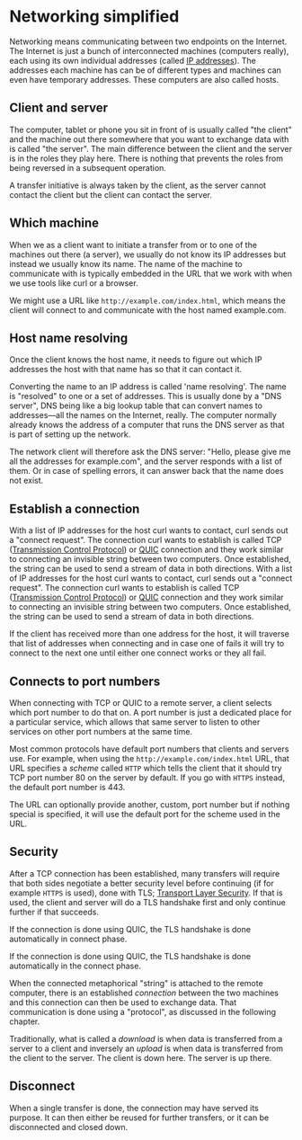 # Networking simplified

Networking means communicating between two endpoints on the Internet. The
Internet is just a bunch of interconnected machines (computers really), each
using its own individual addresses (called [IP
addresses](https://en.wikipedia.org/wiki/IP_address)). The addresses each
machine has can be of different types and machines can even have temporary
addresses. These computers are also called hosts.

## Client and server

The computer, tablet or phone you sit in front of is usually called "the
client" and the machine out there somewhere that you want to exchange data
with is called "the server". The main difference between the client and the
server is in the roles they play here. There is nothing that prevents the
roles from being reversed in a subsequent operation.

A transfer initiative is always taken by the client, as the server cannot
contact the client but the client can contact the server.

## Which machine

When we as a client want to initiate a transfer from or to one of the machines
out there (a server), we usually do not know its IP addresses but instead we
usually know its name. The name of the machine to communicate with is
typically embedded in the URL that we work with when we use tools like curl or
a browser.

We might use a URL like `http://example.com/index.html`, which means the
client will connect to and communicate with the host named example.com.

## Host name resolving

Once the client knows the host name, it needs to figure out which IP addresses
the host with that name has so that it can contact it.

Converting the name to an IP address is called 'name resolving'. The name is
"resolved" to one or a set of addresses. This is usually done by a "DNS
server", DNS being like a big lookup table that can convert names to
addresses—all the names on the Internet, really. The computer normally already
knows the address of a computer that runs the DNS server as that is part of
setting up the network.

The network client will therefore ask the DNS server: "Hello, please give me
all the addresses for example.com", and the server responds with a list of
them. Or in case of spelling errors, it can answer back that the name does not
exist.

## Establish a connection

With a list of IP addresses for the host curl wants to contact, curl sends out
a "connect request". The connection curl wants to establish is called TCP
([Transmission Control
Protocol](https://en.wikipedia.org/wiki/Transmission_Control_Protocol)) or
[QUIC](https://en.wikipedia.org/wiki/QUIC) connection and they work similar to
connecting an invisible string between two computers. Once established, the
string can be used to send a stream of data in both directions.
With a list of IP addresses for the host curl wants to contact, curl sends out
a "connect request". The connection curl wants to establish is called TCP
([Transmission Control
Protocol](https://en.wikipedia.org/wiki/Transmission_Control_Protocol)) or
[QUIC](https://en.wikipedia.org/wiki/QUIC) connection and they work similar to
connecting an invisible string between two computers. Once established, the
string can be used to send a stream of data in both directions.

If the client has received more than one address for the host, it will
traverse that list of addresses when connecting and in case one of fails it
will try to connect to the next one until either one connect works or they all
fail.

## Connects to port numbers

When connecting with TCP or QUIC to a remote server, a client selects which
port number to do that on. A port number is just a dedicated place for a
particular service, which allows that same server to listen to other services
on other port numbers at the same time.

Most common protocols have default port numbers that clients and servers
use. For example, when using the `http://example.com/index.html` URL, that URL
specifies a *scheme* called `HTTP` which tells the client that it should try
TCP port number 80 on the server by default. If you go with `HTTPS` instead,
the default port number is 443.

The URL can optionally provide another, custom, port number but if nothing
special is specified, it will use the default port for the scheme used in the
URL.

## Security

After a TCP connection has been established, many transfers will require that
both sides negotiate a better security level before continuing (if for example
`HTTPS` is used), done with TLS; [Transport Layer
Security](https://en.wikipedia.org/wiki/Transport_Layer_Security). If that is
used, the client and server will do a TLS handshake first and only continue
further if that succeeds.

If the connection is done using QUIC, the TLS handshake is done automatically
in connect phase.

If the connection is done using QUIC, the TLS handshake is done automatically
in the connect phase.

When the connected metaphorical "string" is attached to the remote computer,
there is an established *connection* between the two machines and this
connection can then be used to exchange data. That communication is done using
a "protocol", as discussed in the following chapter.

Traditionally, what is called a *download* is when data is transferred from a
server to a client and inversely an *upload* is when data is transferred from
the client to the server. The client is down here. The server is up there.

## Disconnect

When a single transfer is done, the connection may have served its purpose. It
can then either be reused for further transfers, or it can be disconnected and
closed down.
